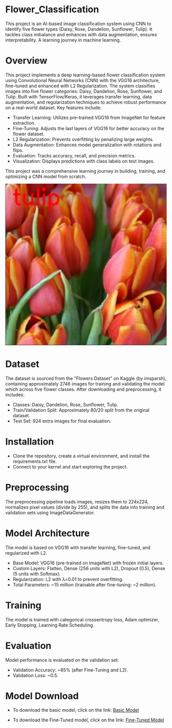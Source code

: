 # Flower_Classification
This project is an AI-based image classification system using CNN to identify five flower types (Daisy, Rose, Dandelion, Sunflower, Tulip). It tackles class imbalance and enhances with data augmentation, ensures interpretability. A learning journey in machine learning.

# Overview
This project implements a deep learning-based flower classification system using Convolutional Neural Networks (CNN) with the VGG16 architecture, fine-tuned and enhanced with L2 Regularization. The system classifies images into five flower categories: Daisy, Dandelion, Rose, Sunflower, and Tulip. Built with TensorFlow/Keras, it leverages transfer learning, data augmentation, and regularization techniques to achieve robust performance on a real-world dataset.
Key features include:

- Transfer Learning: Utilizes pre-trained VGG16 from ImageNet for feature extraction.
- Fine-Tuning: Adjusts the last layers of VGG16 for better accuracy on the flower dataset.
- L2 Regularization: Prevents overfitting by penalizing large weights.
- Data Augmentation: Enhances model generalization with rotations and flips.
- Evaluation: Tracks accuracy, recall, and precision metrics.
- Visualization: Displays predictions with class labels on test images.

This project was a comprehensive learning journey in building, training, and optimizing a CNN model from scratch.

![Example of model's result](readme_images/result.png)

# Dataset
The dataset is sourced from the "Flowers Dataset" on Kaggle (by imsparsh), containing approximately 2746 images for training and validating the model which across five flower classes. After downloading and preprocessing, it includes:

- Classes: Daisy, Dandelion, Rose, Sunflower, Tulip.
- Train/Validation Split: Approximately 80/20 split from the original dataset.
- Test Set: 924 extra images  for final evaluation.

# Installation
- Clone the repository, create a virtual environment, and install the requirements.txt file.
- Connect to your kernel and start exploring the project.

# Preprocessing
The preprocessing pipeline loads images, resizes them to 224x224, normalizes pixel values (divide by 255), and splits the data into training and validation sets using ImageDataGenerator.

# Model Architecture
The model is based on VGG16 with transfer learning, fine-tuned, and regularized with L2.

- Base Model: VGG16 (pre-trained on ImageNet) with frozen initial layers.
- Custom Layers: Flatten, Dense (256 units with L2), Dropout (0.5), Dense (5 units with Softmax).
- Regularization: L2 with λ=0.01 to prevent overfitting.
- Total Parameters: ~15 million (trainable after fine-tuning: ~2 million).

# Training
The model is trained with categorical crossentropy loss, Adam optimizer, Early Stopping, Learning Rate Scheduling.

# Evaluation
Model performance is evaluated on the validation set:

- Validation Accuracy: ~85% (after Fine-Tuning and L2).
- Validation Loss: ~0.5.

# Model Download
- To download the basic model, click on the link:
[Basic Model](https://drive.google.com/file/d/1yWtFqzPiZVsdVItWYzPFPaf8lTeqPCLC/view?usp=sharing)

- To download the Fine-Tuned model, click on the link:
[Fine-Tuned Model](https://drive.google.com/file/d/1lPkw4SaZzg7bAk5uVBGlBgUKIEAEDp6I/view?usp=sharing)